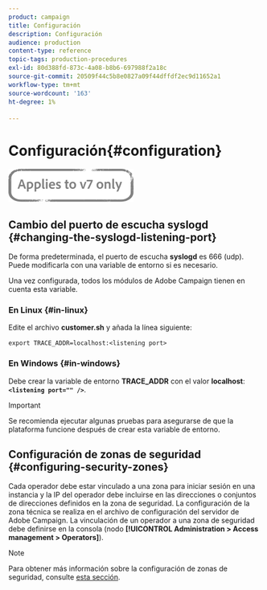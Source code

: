 ```yaml
---
product: campaign
title: Configuración
description: Configuración
audience: production
content-type: reference
topic-tags: production-procedures
exl-id: 80d388fd-873c-4a08-b8b6-697988f2a18c
source-git-commit: 20509f44c5b8e0827a09f44dffdf2ec9d11652a1
workflow-type: tm+mt
source-wordcount: '163'
ht-degree: 1%

---
```


# Configuración{#configuration}

![](../../assets/v7-only.svg)

## Cambio del puerto de escucha syslogd {#changing-the-syslogd-listening-port}

De forma predeterminada, el puerto de escucha **syslogd** es 666 (udp). Puede modificarla con una variable de entorno si es necesario.

Una vez configurada, todos los módulos de Adobe Campaign tienen en cuenta esta variable.

### En Linux {#in-linux}

Edite el archivo **customer.sh** y añada la línea siguiente:

```
export TRACE_ADDR=localhost:<listening port>
```

### En Windows {#in-windows}

Debe crear la variable de entorno **TRACE_ADDR** con el valor **localhost**: **`<listening port="" />`**.

>[!IMPORTANT]
>
>Se recomienda ejecutar algunas pruebas para asegurarse de que la plataforma funcione después de crear esta variable de entorno.

## Configuración de zonas de seguridad {#configuring-security-zones}

Cada operador debe estar vinculado a una zona para iniciar sesión en una instancia y la IP del operador debe incluirse en las direcciones o conjuntos de direcciones definidos en la zona de seguridad. La configuración de la zona técnica se realiza en el archivo de configuración del servidor de Adobe Campaign. La vinculación de un operador a una zona de seguridad debe definirse en la consola (nodo **[!UICONTROL Administration > Access management > Operators]**).

>[!NOTE]
>
>Para obtener más información sobre la configuración de zonas de seguridad, consulte [esta sección](../../installation/using/security-zones.md).
